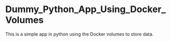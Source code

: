 # Dummy_Python_App_Using_Docker_Volumes
This is a simple app in python using the Docker volumes to store data.
